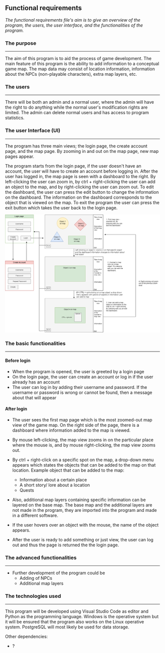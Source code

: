 ## Functional requirements

*The functional requirements file's aim is to give an overview of the program, the users, the user interface, and the functionalities of the program.*

### The purpose
---

The aim of this program is to aid the process of game development. The main feature of this program is the ability to add information to a conceptual game map. The map data may consist of location information, information about the NPCs (non-playable characters), extra map layers, etc. 

### The users
---
There will be both an admin and a normal user, where the admin will have the right to do anything while the normal user's modification rights are limited. The admin can delete normal users and has access to program statistics.

### The user Interface (UI)
---
The program has three main views; the login page, the create account page, and the map page. By zooming in and out on the map page, new map pages appear. 

The program starts from the login page, if the user doesn't have an account, the user will have to create an account before logging in. After the user has logged in, the map page is seen with a dashboard to the right. By left-clicking the user can zoom in, by ctrl + right-clicking the user can add an object to the map, and by right-clicking the user can zoom out. To edit the dashboard, the user can press the edit button to change the information on the dashboard. The information on the dashboard corresponds to the object that is viewed on the map. To exit the program the user can press the exit button which takes the user back to the login page. 


![UI](pictures/ui_sketch_first_draft.png)

### The basic functionalities
---

#### Before login
- When the program is opened, the user is greeted by a login page
- On the login page, the user can create an account or log in if the user already has an account
- The user can log in by adding their username and password. If the username or password is wrong or cannot be found, then a message about that will appear

#### After login
- The user sees the first map page which is the most zoomed-out map view of the game map. On the right side of the page, there is a dashboard where information added to the map is viewed.
- By mouse left-clicking, the map view zooms in on the particular place where the mouse is, and by mouse right-clicking, the map view zooms out.
- By ctrl + right-click on a specific spot on the map, a drop-down menu appears which states the objects that can be added to the map on that location.
Example object that can be added to the map:
  * Information about a certain place
  * A short story/ lore about a location
  * Quests

- Also, additional map layers containing specific information can be layered on the base map. The base map and the additional layers are not made in the program, they are imported into the program and made in a different software.
- If the user hovers over an object with the mouse, the name of the object appears. 
- After the user is ready to add something or just view, the user can log out and thus the page is returned the the login page. 

### The advanced functionalities
---
- Further development of the program could be
  * Adding of NPCs
  * Additional map layers

### The technologies used
---

This program will be developed using Visual Studio Code as editor and Python as the programming language. Windows is the operative system but it will be ensured that the program also works on the Linux operative system. PostgreSQL will most likely be used for data storage.

Other dependencies: 
- ?


